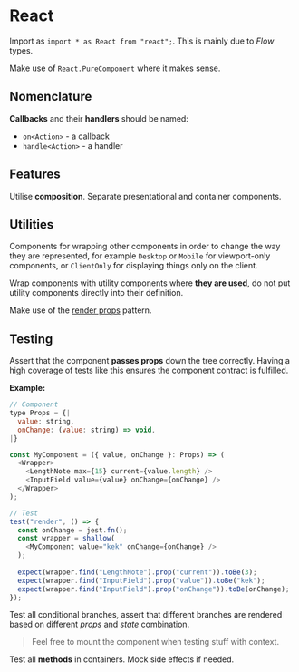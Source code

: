 # React

Import as `import * as React from "react";`. This is mainly due to _Flow_ types.

Make use of `React.PureComponent` where it makes sense.

## Nomenclature

**Callbacks** and their **handlers** should be named:
* `on<Action>` - a callback
* `handle<Action>` - a handler

## Features

Utilise **composition**. Separate presentational and container components.

## Utilities

Components for wrapping other components in order to change the way they are represented, for example `Desktop` or `Mobile` for viewport-only components, or `ClientOnly` for displaying things only on the client.

Wrap components with utility components where **they are used**, do not put utility components directly into their definition.

Make use of the [render props](https://reactjs.org/docs/render-props.html) pattern.

## Testing

Assert that the component **passes props** down the tree correctly. Having a high coverage of tests like this ensures the component contract is fulfilled.

**Example:**
```js
// Component
type Props = {|
  value: string,
  onChange: (value: string) => void,
|}

const MyComponent = ({ value, onChange }: Props) => (
  <Wrapper>
    <LengthNote max={15} current={value.length} />
    <InputField value={value} onChange={onChange} />
  </Wrapper>
);

// Test
test("render", () => {
  const onChange = jest.fn();
  const wrapper = shallow(
    <MyComponent value="kek" onChange={onChange} />
  );
  
  expect(wrapper.find("LengthNote").prop("current")).toBe(3);
  expect(wrapper.find("InputField").prop("value")).toBe("kek");
  expect(wrapper.find("InputField").prop("onChange")).toBe(onChange);
});
```

Test all conditional branches, assert that different branches are rendered based on different *props* and *state* combination.

> Feel free to mount the component when testing stuff with context.

Test all **methods** in containers. Mock side effects if needed.

